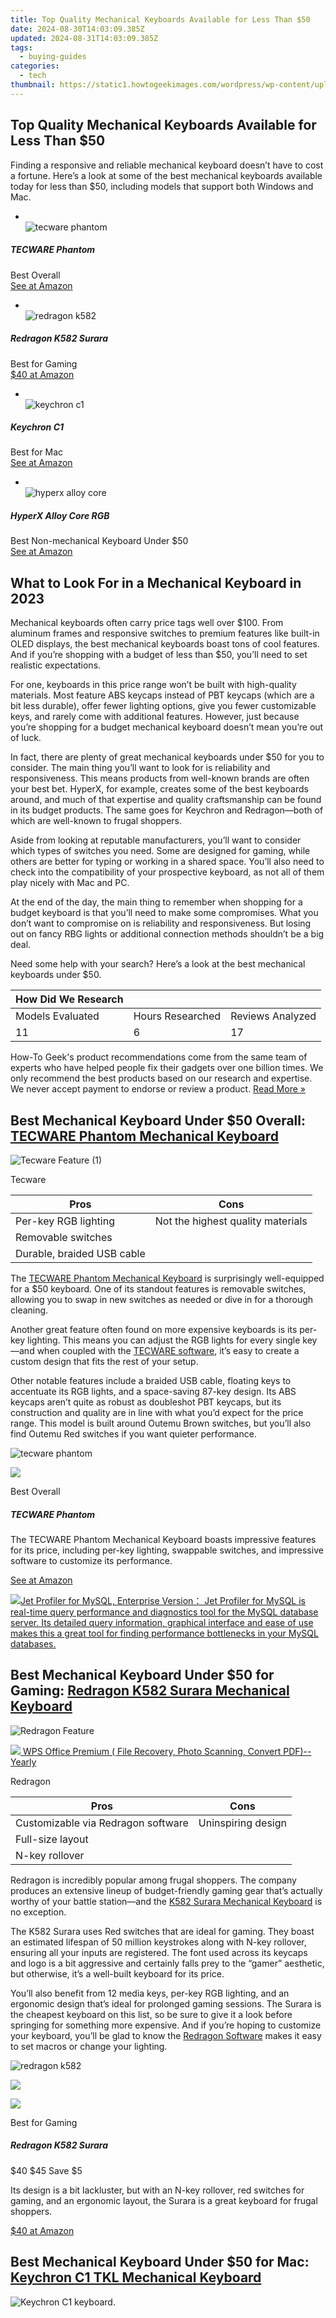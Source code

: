 ```yaml
---
title: Top Quality Mechanical Keyboards Available for Less Than $50
date: 2024-08-30T14:03:09.385Z
updated: 2024-08-31T14:03:09.385Z
tags:
  - buying-guides
categories:
  - tech
thumbnail: https://static1.howtogeekimages.com/wordpress/wp-content/uploads/2023/09/52942186127_50ef51c54e_o.jpg
---
```


## Top Quality Mechanical Keyboards Available for Less Than $50

Finding a responsive and reliable mechanical keyboard doesn’t have to cost a fortune. Here’s a look at some of the best mechanical keyboards available today for less than $50, including models that support both Windows and Mac.

* [](https://www.amazon.com/Tecware-Phantom-Mechanical-Keyboard-Outemu/dp/B079HTZQYV?tag=hotoge-20&ascsubtag=UUhtgUeUpU2000193&asc%5Frefurl=https%3A%2F%2Fwww.howtogeek.com%2Fbest-mechanical-keyboards-under-50%2F&asc%5Fcampaign=Commerce)  
![tecware phantom](https://static1.howtogeekimages.com/wordpress/wp-content/uploads/2023/09/tecware-phantom.png)  
#####  TECWARE Phantom  
Best Overall  
[See at Amazon](https://www.amazon.com/Tecware-Phantom-Mechanical-Keyboard-Outemu/dp/B079HTZQYV?tag=hotoge-20&ascsubtag=UUhtgUeUpU2000193&asc%5Frefurl=https%3A%2F%2Fwww.howtogeek.com%2Fbest-mechanical-keyboards-under-50%2F&asc%5Fcampaign=Commerce)
* [](https://www.amazon.com/gp/product/B07KCRTN9Q?tag=hotoge-20&ascsubtag=UUhtgUeUpU2000193&asc%5Frefurl=https%3A%2F%2Fwww.howtogeek.com%2Fbest-mechanical-keyboards-under-50%2F&asc%5Fcampaign=Commerce)  
![redragon k582](https://static1.howtogeekimages.com/wordpress/wp-content/uploads/2023/09/redragon-k582.png)  
#####  Redragon K582 Surara  
Best for Gaming  
[$40 at Amazon](https://www.amazon.com/gp/product/B07KCRTN9Q?tag=hotoge-20&ascsubtag=UUhtgUeUpU2000193&asc%5Frefurl=https%3A%2F%2Fwww.howtogeek.com%2Fbest-mechanical-keyboards-under-50%2F&asc%5Fcampaign=Commerce)
* [](https://www.amazon.com/Keychron-Mechanical-Keyboard-Double-Shot-Tenkeyless/dp/B09JG89WWP?tag=hotoge-20&ascsubtag=UUhtgUeUpU2000193&asc%5Frefurl=https%3A%2F%2Fwww.howtogeek.com%2Fbest-mechanical-keyboards-under-50%2F&asc%5Fcampaign=Commerce)  
![keychron c1](https://static1.howtogeekimages.com/wordpress/wp-content/uploads/2023/09/keychron-c1.png)  
#####  Keychron C1  
Best for Mac  
[See at Amazon](https://www.amazon.com/Keychron-Mechanical-Keyboard-Double-Shot-Tenkeyless/dp/B09JG89WWP?tag=hotoge-20&ascsubtag=UUhtgUeUpU2000193&asc%5Frefurl=https%3A%2F%2Fwww.howtogeek.com%2Fbest-mechanical-keyboards-under-50%2F&asc%5Fcampaign=Commerce)
* [](https://www.amazon.com/HyperX-Alloy-Core-RGB-Comfortable/dp/B07HRNKTCM?tag=hotoge-20&ascsubtag=UUhtgUeUpU2000193&asc%5Frefurl=https%3A%2F%2Fwww.howtogeek.com%2Fbest-mechanical-keyboards-under-50%2F&asc%5Fcampaign=Commerce)  
![hyperx alloy core](https://static1.howtogeekimages.com/wordpress/wp-content/uploads/2023/09/hyperx-alloy-core.png)  
#####  HyperX Alloy Core RGB  
Best Non-mechanical Keyboard Under $50  
[See at Amazon](https://www.amazon.com/HyperX-Alloy-Core-RGB-Comfortable/dp/B07HRNKTCM?tag=hotoge-20&ascsubtag=UUhtgUeUpU2000193&asc%5Frefurl=https%3A%2F%2Fwww.howtogeek.com%2Fbest-mechanical-keyboards-under-50%2F&asc%5Fcampaign=Commerce)

##  What to Look For in a Mechanical Keyboard in 2023

 Mechanical keyboards often carry price tags well over $100\. From aluminum frames and responsive switches to premium features like built-in OLED displays, the best mechanical keyboards boast tons of cool features. And if you’re shopping with a budget of less than $50, you’ll need to set realistic expectations.

 For one, keyboards in this price range won’t be built with high-quality materials. Most feature ABS keycaps instead of PBT keycaps (which are a bit less durable), offer fewer lighting options, give you fewer customizable keys, and rarely come with additional features. However, just because you’re shopping for a budget mechanical keyboard doesn’t mean you’re out of luck.

 In fact, there are plenty of great mechanical keyboards under $50 for you to consider. The main thing you’ll want to look for is reliability and responsiveness. This means products from well-known brands are often your best bet. HyperX, for example, creates some of the best keyboards around, and much of that expertise and quality craftsmanship can be found in its budget products. The same goes for Keychron and Redragon—both of which are well-known to frugal shoppers.

 Aside from looking at reputable manufacturers, you’ll want to consider which types of switches you need. Some are designed for gaming, while others are better for typing or working in a shared space. You’ll also need to check into the compatibility of your prospective keyboard, as not all of them play nicely with Mac and PC.

 At the end of the day, the main thing to remember when shopping for a budget keyboard is that you’ll need to make some compromises. What you don’t want to compromise on is reliability and responsiveness. But losing out on fancy RBG lights or additional connection methods shouldn’t be a big deal.

 Need some help with your search? Here’s a look at the best mechanical keyboards under $50.

| **How Did We Research** |                  |                  |
| ----------------------- | ---------------- | ---------------- |
| Models Evaluated        | Hours Researched | Reviews Analyzed |
| 11                      | 6                | 17               |

 How-To Geek's product recommendations come from the same team of experts who have helped people fix their gadgets over one billion times. We only recommend the best products based on our research and expertise. We never accept payment to endorse or review a product. [Read More »](https://win-howtos.techidaily.com/resolving-unresponsive-mousepad-problems-on-windows-systems-windows-7810/) 

##  Best Mechanical Keyboard Under $50 Overall: [TECWARE Phantom Mechanical Keyboard](https://www.amazon.com/Tecware-Phantom-Mechanical-Keyboard-Outemu/dp/B079HTZQYV?tag=hotoge-20&ascsubtag=UUhtgUeUpU2000193&asc%5Frefurl=https%3A%2F%2Fwww.howtogeek.com%2Fbest-mechanical-keyboards-under-50%2F&asc%5Fcampaign=Commerce) 

![Tecware Feature (1)](https://static1.howtogeekimages.com/wordpress/wp-content/uploads/2023/08/tecware-feature-1.jpg) 

Tecware

| Pros                       | Cons                              |
| -------------------------- | --------------------------------- |
| Per-key RGB lighting       | Not the highest quality materials |
| Removable switches         |                                   |
| Durable, braided USB cable |                                   |

 The [TECWARE Phantom Mechanical Keyboard](https://www.amazon.com/Tecware-Phantom-Mechanical-Keyboard-Outemu/dp/B079HTZQYV?tag=hotoge-20&ascsubtag=UUhtgUeUpU2000193&asc%5Frefurl=https%3A%2F%2Fwww.howtogeek.com%2Fbest-mechanical-keyboards-under-50%2F&asc%5Fcampaign=Commerce) is surprisingly well-equipped for a $50 keyboard. One of its standout features is removable switches, allowing you to swap in new switches as needed or dive in for a thorough cleaning.

 Another great feature often found on more expensive keyboards is its per-key lighting. This means you can adjust the RGB lights for every single key—and when coupled with the [TECWARE software](https://www.tecware.co/software), it’s easy to create a custom design that fits the rest of your setup.

 Other notable features include a braided USB cable, floating keys to accentuate its RGB lights, and a space-saving 87-key design. Its ABS keycaps aren’t quite as robust as doubleshot PBT keycaps, but its construction and quality are in line with what you’d expect for the price range. This model is built around Outemu Brown switches, but you’ll also find Outemu Red switches if you want quieter performance.

![tecware phantom](https://static1.howtogeekimages.com/wordpress/wp-content/uploads/2023/09/tecware-phantom.png) 

![](https://static1.howtogeekimages.com/wordpresshttps://static0.howtogeekimages.com/wordpress/wp-content/uploads/2023/07/2023-howtogeek-best_of-generic.png) 

Best Overall

#####  TECWARE Phantom

The TECWARE Phantom Mechanical Keyboard boasts impressive features for its price, including per-key lighting, swappable switches, and impressive software to customize its performance.

[See at Amazon](https://www.amazon.com/Tecware-Phantom-Mechanical-Keyboard-Outemu/dp/B079HTZQYV?tag=hotoge-20&ascsubtag=UUhtgUeUpU2000193&asc%5Frefurl=https%3A%2F%2Fwww.howtogeek.com%2Fbest-mechanical-keyboards-under-50%2F&asc%5Fcampaign=Commerce) 

<!-- affiliate ads begin -->
<a href="https://secure.2checkout.com/order/checkout.php?PRODS=4576829&QTY=1&AFFILIATE=108875&CART=1"><img src="https://secure.avangate.com/images/merchant/9e740b84bb48a64dde25061566299467/products/copy_1_jp_box_big.png" border="0">Jet Profiler for MySQL, Enterprise Version： Jet Profiler for MySQL is real-time query performance and diagnostics tool for the MySQL database server. Its detailed query information, graphical interface and ease of use makes this a great tool for finding performance bottlenecks in your MySQL databases. </a>
<!-- affiliate ads end -->
##  Best Mechanical Keyboard Under $50 for Gaming: [Redragon K582 Surara Mechanical Keyboard](https://www.amazon.com/gp/product/B07KCRTN9Q?tag=hotoge-20&ascsubtag=UUhtgUeUpU2000193&asc%5Frefurl=https%3A%2F%2Fwww.howtogeek.com%2Fbest-mechanical-keyboards-under-50%2F&asc%5Fcampaign=Commerce) 

![Redragon Feature](https://static1.howtogeekimages.com/wordpress/wp-content/uploads/2023/08/redragon-feature.jpg) 

<!-- affiliate ads begin -->
<a href="https://secure.2checkout.com/order/checkout.php?PRODS=38729081&QTY=1&AFFILIATE=108875&CART=1"><img src="https://website-prod.cache.wpscdn.com/img/wps-writer-free-word-processor-1x.3d9c80d.png" border="0">
WPS Office Premium ( File Recovery, Photo Scanning, Convert PDF)--Yearly</a>
<!-- affiliate ads end -->
Redragon

| Pros                               | Cons               |
| ---------------------------------- | ------------------ |
| Customizable via Redragon software | Uninspiring design |
| Full-size layout                   |                    |
| N-key rollover                     |                    |

 Redragon is incredibly popular among frugal shoppers. The company produces an extensive lineup of budget-friendly gaming gear that’s actually worthy of your battle station—and the [K582 Surara Mechanical Keyboard](http://www.amazon.com/gp/product/B07KCRTN9Q?tag=hotoge-20&ascsubtag=UUhtgUeUpU2000193&asc%5Frefurl=https%3A%2F%2Fwww.howtogeek.com%2Fbest-mechanical-keyboards-under-50%2F&asc%5Fcampaign=Commerce) is no exception.

 The K582 Surara uses Red switches that are ideal for gaming. They boast an estimated lifespan of 50 million keystrokes along with N-key rollover, ensuring all your inputs are registered. The font used across its keycaps and logo is a bit aggressive and certainly falls prey to the “gamer” aesthetic, but otherwise, it’s a well-built keyboard for its price.

 You’ll also benefit from 12 media keys, per-key RGB lighting, and an ergonomic design that’s ideal for prolonged gaming sessions. The Surara is the cheapest keyboard on this list, so be sure to give it a look before springing for something more expensive. And if you’re hoping to customize your keyboard, you’ll be glad to know the [Redragon Software](https://www.redragonzone.com/pages/download) makes it easy to set macros or change your lighting.

![redragon k582](https://static1.howtogeekimages.com/wordpress/wp-content/uploads/2023/09/redragon-k582.png) 

<!-- affiliate ads begin -->
<a href="https://secure.2checkout.com/order/checkout.php?PRODS=4729320&QTY=1&AFFILIATE=108875&CART=1"><img src="https://secure.avangate.com/images/merchant/f7f07e7dab09533bc71247a5b29a7373/products/2_iDeviceMessageBox.png" border="0"></a>
<!-- affiliate ads end -->
![](https://static1.howtogeekimages.com/wordpresshttps://static0.howtogeekimages.com/wordpress/wp-content/uploads/2023/07/2023-howtogeek-best_of-generic.png) 

Best for Gaming

#####  Redragon K582 Surara

$40 $45 Save $5 

Its design is a bit lackluster, but with an N-key rollover, red switches for gaming, and an ergonomic layout, the Surara is a great keyboard for frugal shoppers.

[$40 at Amazon](https://www.amazon.com/gp/product/B07KCRTN9Q?tag=hotoge-20&ascsubtag=UUhtgUeUpU2000193&asc%5Frefurl=https%3A%2F%2Fwww.howtogeek.com%2Fbest-mechanical-keyboards-under-50%2F&asc%5Fcampaign=Commerce) 

##  Best Mechanical Keyboard Under $50 for Mac: [Keychron C1 TKL Mechanical Keyboard](https://www.amazon.com/Keychron-Mechanical-Keyboard-Double-Shot-Tenkeyless/dp/B09JG89WWP?tag=hotoge-20&ascsubtag=UUhtgUeUpU2000193&asc%5Frefurl=https%3A%2F%2Fwww.howtogeek.com%2Fbest-mechanical-keyboards-under-50%2F&asc%5Fcampaign=Commerce) 

![Keychron C1 keyboard.](https://static1.howtogeekimages.com/wordpress/wp-content/uploads/2023/09/keychron-c1-header.png) 

<!-- affiliate ads begin -->
<span id="1793213">
					<video width="1080" height="1620" style="cursor:pointer"
           poster="//a.impactradius-go.com/display-clicktoplayimage/1793213.jpeg"
           onclick="if(!this.playClicked){this.play();this.setAttribute('controls',true);this.playClicked=true;}">
	   <source src="//a.impactradius-go.com/display-ad/19135-1793213">
	   <img src="//a.impactradius-go.com/display-clicktoplayimage/1793213.jpeg" style="border: none; height: 100%; width: 100%; object-fit: contain">
	</video>
	<div style="width:1080px;text-align:center"><a href="javascript:window.open(decodeURIComponent('https%3A%2F%2Ftinyland.pxf.io%2Fc%2F5597632%2F1793213%2F19135'), '_blank');void(0);">Click here</a></div>
</span>
<img height="0" width="0" src="https://imp.pxf.io/i/5597632/1793213/19135" style="position:absolute;visibility:hidden;" border="0" />
<!-- affiliate ads end -->
Keychron

| Pros                     | Cons                  |
| ------------------------ | --------------------- |
| Retro design             | No fancy RGB lighting |
| Supports Mac and Windows |                       |
| Tactile brown switches   |                       |

 At $55, the [Keychron C1 TKL Mechanical Keyboard](https://www.amazon.com/Keychron-Mechanical-Keyboard-Double-Shot-Tenkeyless/dp/B09JG89WWP?tag=hotoge-20&ascsubtag=UUhtgUeUpU2000193&asc%5Frefurl=https%3A%2F%2Fwww.howtogeek.com%2Fbest-mechanical-keyboards-under-50%2F&asc%5Fcampaign=Commerce) is a bit over budget. But if you’re willing to part ways with an extra five bucks, you’ll get an incredible keyboard built for both PC and Mac.

 The first thing you’ll notice about this keyboard is its retro design. There are no flashing lights, no aggressive gamer graphics, and no unnecessary frills. Instead, you get an old-school aesthetic with modern sensibilities. One of the best modern features is the Keychron Brown Switches, which are quiet, responsive, and rated for up to 50 million clicks.

 Other standout features include extra keycaps for Windows and Mac, a wired USB-C connection, and a compact TKL layout. It can also be inclined up to 9 degrees for added comfort.

 A noticeable omission is lighting. While some will be happy that there aren’t any flashy RGB lights, others will lament the fact that there’s no backlight at all. This can be troublesome if you prefer to work at night, but everyone else will find the C1 to be the perfect budget mechanical keyboard.

![keychron c1](https://static1.howtogeekimages.com/wordpress/wp-content/uploads/2023/09/keychron-c1.png) 

![](https://static1.howtogeekimages.com/wordpresshttps://static0.howtogeekimages.com/wordpress/wp-content/uploads/2023/07/2023-howtogeek-best_of-generic.png) 

Best for Mac

#####  Keychron C1

You’ll have to increase your budget by a few bucks, but the Keychron C1 TKL is a gorgeous, retro-inspired mechanical keyboard that supports both PC and Mac.  

[See at Amazon](https://www.amazon.com/Keychron-Mechanical-Keyboard-Double-Shot-Tenkeyless/dp/B09JG89WWP?tag=hotoge-20&ascsubtag=UUhtgUeUpU2000193&asc%5Frefurl=https%3A%2F%2Fwww.howtogeek.com%2Fbest-mechanical-keyboards-under-50%2F&asc%5Fcampaign=Commerce) 

<!-- affiliate ads begin -->
<a href="https://shop.pcdj.com/order/checkout.php?PRODS=4698827&QTY=1&AFFILIATE=108875&CART=1"> <img src="https://secure.avangate.com/images/merchant/47f4b6321e9fd8e8f7326a6adc1a7c1e/products/dex3REpage-newmainscreenshot.png" border="0">DEX 3 RE is Easy-To-Use DJ Mixing Software for MAC and Windows Designed for Today's Versatile DJ. 

 Mix from your own library of music, iTunes or use the Pulselocker subsciprtion service for in-app access to over 44 million songs. Use with over 85 supported DJ controllers or mix with a keyboard and mouse.  

 DEX 3 RE is everything you need without the clutter - the perfect 2-deck mixing software solution for mobile DJs or hard-core hobbiests.  
 PCDJ DEX 3 RE (DJ Software for Win & MAC - Product Activation For 3 Machines)</a>
<!-- affiliate ads end -->
##  Best Non-Mechanical Keyboard Under $50: [HyperX Alloy Core](https://www.amazon.com/HyperX-Alloy-Core-RGB-Comfortable/dp/B07HRNKTCM?tag=hotoge-20&ascsubtag=UUhtgUeUpU2000193&asc%5Frefurl=https%3A%2F%2Fwww.howtogeek.com%2Fbest-mechanical-keyboards-under-50%2F&asc%5Fcampaign=Commerce) 

![HyperX Feature (1)](https://static1.howtogeekimages.com/wordpress/wp-content/uploads/2023/08/hyperx-feature-1.jpg) 

<!-- affiliate ads begin -->
<a href="https://secure.2checkout.com/order/checkout.php?PRODS=4550420&QTY=1&AFFILIATE=108875&CART=1"><img src="https://www.pearlmountainsoft.com/n_img/product/pic/f_02.jpg" border="0">PearlMountain Image Converter</a>
<!-- affiliate ads end -->
HyperX

| Pros                   | Cons                      |
| ---------------------- | ------------------------- |
| Great for gaming       | Not a mechanical keyboard |
| Reliable build quality |                           |
| Spill-resistant        |                           |

 If you don’t mind stepping away from mechanical keyboards, consider taking a close look at the [HyperX Alloy Core](https://www.amazon.com/HyperX-Alloy-Core-RGB-Comfortable/dp/B07HRNKTCM?tag=hotoge-20&ascsubtag=UUhtgUeUpU2000193&asc%5Frefurl=https%3A%2F%2Fwww.howtogeek.com%2Fbest-mechanical-keyboards-under-50%2F&asc%5Fcampaign=Commerce). Not only is it regularly priced well below $50, but it’s a shockingly good membrane keyboard that great for almost everything—including gaming.

 HyperX is no stranger to crafting impressive, budget-priced products, and the Alloy Core might be the best example of this expertise. Along with a spill-resistant design, this keyboard comes with dedicated media keys, ultra-quiet keys, five customizable lighting zones, and anti-ghosting to ensure all your key presses are registered.

 Of course, the big drawback is that this isn’t a mechanical keyboard. That means you won’t get the satisfying feeling that comes with red, brown, or blue switches, though the Alloy Core is still plenty responsive.

![hyperx alloy core](https://static1.howtogeekimages.com/wordpress/wp-content/uploads/2023/09/hyperx-alloy-core.png) 

![](https://static1.howtogeekimages.com/wordpresshttps://static0.howtogeekimages.com/wordpress/wp-content/uploads/2023/07/2023-howtogeek-best_of-generic.png) 

Best Non-mechanical Keyboard Under $50

#####  HyperX Alloy Core RGB

It’s not a mechanical keyboard, but the HyperX Alloy Core deserves a closer look. With a great price, eye-catching design, and tons of premium features, this is one of the best budget keyboards money can buy. 

[See at Amazon](https://www.amazon.com/HyperX-Alloy-Core-RGB-Comfortable/dp/B07HRNKTCM?tag=hotoge-20&ascsubtag=UUhtgUeUpU2000193&asc%5Frefurl=https%3A%2F%2Fwww.howtogeek.com%2Fbest-mechanical-keyboards-under-50%2F&asc%5Fcampaign=Commerce) 

## FAQ

<!-- affiliate ads begin -->
<a href="https://appsumo.8odi.net/c/5597632/2068407/7443" target="_top" id="2068407"><img src="//a.impactradius-go.com/display-ad/7443-2068407" border="0" alt="" width="1200" height="600"/></a><img height="0" width="0" src="https://appsumo.8odi.net/i/5597632/2068407/7443" style="position:absolute;visibility:hidden;" border="0" />
<!-- affiliate ads end -->
### What are mechanical keyboard switches?

 Mechanical switches sit underneath keycaps and are responsible for registering your keystrokes. Some are loud and clicky, while others are a bit softer and easier to press. Check out our [guide](https://techidaily.com/sign-a-pdf-v10-document-with-digital-signature-software-by-ldigisigner-sign-a-pdf-sign-a-pdf/) for more details.

<!-- affiliate ads begin -->
<a href="https://appsumo.8odi.net/c/5597632/2087484/7443" target="_top" id="2087484"><img src="//a.impactradius-go.com/display-ad/7443-2087484" border="0" alt="" width="1200" height="600"/></a><img height="0" width="0" src="https://appsumo.8odi.net/i/5597632/2087484/7443" style="position:absolute;visibility:hidden;" border="0" />
<!-- affiliate ads end -->
### What does 'hot-swappable' mean?

 Hot-swappable means you can easily replace the currently installed switches with a switch puller. This is a highly sought after feature, as it allows for increased customization. And if a switch starts acting up, you can easily replace it. If a keyboard isn’t hot-swappable, you’ll likely need to use a soldering gun to install new switches.

### Are mechanical keyboards good for gaming?

 Yes, mechanical keyboards are great for gaming. They provide tactile feedback to let you know when actions have been triggered and often boast short actuation distances—giving you a slight advantage over the competition.

### How do I make a mechanical keyboard quieter?

 The best thing you can do is buy a keyboard with quiet switches, such as the [Cherry MX Silent Red](https://www.cherrymx.de/en/cherry-mx/mx-original/mx-silent-red.html). If you can’t swap out your switches, then try using a desk mat, adding a foam dampener to the inside of your board, or upgrading your O-rings.

<ins class="adsbygoogle"
     style="display:block"
     data-ad-format="autorelaxed"
     data-ad-client="ca-pub-7571918770474297"
     data-ad-slot="1223367746"></ins>



<ins class="adsbygoogle"
     style="display:block"
     data-ad-client="ca-pub-7571918770474297"
     data-ad-slot="8358498916"
     data-ad-format="auto"
     data-full-width-responsive="true"></ins>

<span class="atpl-alsoreadstyle">Also read:</span>
<div><ul>
<li><a href="https://youtube-blog.techidaily.com/024-approved-quick-guide-on-converting-videos-into-dynamic-gifs-online/"><u>[New] 2024 Approved  Quick Guide on Converting Videos Into Dynamic Gifs Online</u></a></li>
<li><a href="https://video-capture.techidaily.com/new-2024-approved-video-creation-simplified-key-elements-of-using-aiseesofts-tech/"><u>[New] 2024 Approved  Video Creation Simplified  Key Elements of Using Aiseesoft's Tech</u></a></li>
<li><a href="https://facebook-videos.techidaily.com/new-in-2024-cure-for-the-vanished-watch-video-icon-2023-edition/"><u>[New] In 2024, Cure for the Vanished Watch Video Icon, 2023 Edition</u></a></li>
<li><a href="https://article-posts.techidaily.com/new-in-2024-optimal-vlog-filming-ideal-handheld-stabilizers-compared/"><u>[New] In 2024, Optimal Vlog Filming  Ideal Handheld Stabilizers Compared</u></a></li>
<li><a href="https://visual-screen-recording.techidaily.com/updated-in-2024-how-to-use-a-whiteboard-in-google-meet-on-laptopiphoneandroid/"><u>[Updated] In 2024, How to Use a Whiteboard in Google Meet on Laptop/iPhone/Android</u></a></li>
<li><a href="https://buynow-info.techidaily.com/affordable-tech-with-a-twist-of-style-our-in-depth-analysis-of-the-moto-g-stylus/"><u>Affordable Tech with a Twist of Style: Our In-Depth Analysis of the Moto G Stylus</u></a></li>
<li><a href="https://buynow-info.techidaily.com/amazon-basics-tablet-accessory-a-game-changer-for-mobile-device-enthusiasts/"><u>Amazon Basics Tablet Accessory: A Game-Changer for Mobile Device Enthusiasts</u></a></li>
<li><a href="https://buynow-info.techidaily.com/asuss-latest-masterpiece-for-gamers-the-rapture-gt-ax11000-router-a-detailed-breakdown-of-speed-and-features/"><u>ASUS's Latest Masterpiece for Gamers - The Rapture GT-AX11000 Router: A Detailed Breakdown of Speed and Features</u></a></li>
<li><a href="https://buynow-info.techidaily.com/bluetooth-battle-royale-apple-airpods-pro-versus-samsung-buds-pro/"><u>Bluetooth Battle Royale: Apple AirPods Pro versus Samsung Buds Pro</u></a></li>
<li><a href="https://youtube-zero.techidaily.com/el-success-strategies-a-comprehensive-guide-to-spotlighting-for-2024/"><u>Channel Success Strategies  A Comprehensive Guide to Spotlighting for 2024</u></a></li>
<li><a href="https://buynow-info.techidaily.com/comprehensive-review-of-the-sleek-and-contemporary-taotronics-tt-dl16-led-light-fixture/"><u>Comprehensive Review of the Sleek & Contemporary TaoTronics TT-DL16 LED Light Fixture</u></a></li>
<li><a href="https://buynow-info.techidaily.com/consistent-nutrition-for-pets-using-petsafes-auto-feeder-serving-six-meals-easily/"><u>Consistent Nutrition for Pets Using PetSafe's Auto Feeder, Serving Six Meals Easily</u></a></li>
<li><a href="https://buynow-info.techidaily.com/contrasting-iphone-15-pro-max-and-samsung-s2e-ultra-a-detailed-breakdown-of-their-unique-features/"><u>Contrasting iPhone 15 Pro Max and Samsung S2e Ultra - A Detailed Breakdown of Their Unique Features</u></a></li>
<li><a href="https://buynow-info.techidaily.com/demystifying-the-value-of-apples-vision-pro-investment/"><u>Demystifying the Value of Apple's Vision Pro Investment</u></a></li>
<li><a href="https://tech-haven.techidaily.com/enhancing-onlyoffice-with-chatgpt-for-seamless-collaboration/"><u>Enhancing ONLYOFFICE with ChatGPT for Seamless Collaboration</u></a></li>
<li><a href="https://buynow-info.techidaily.com/expert-insights-on-galaxys-ford-f-150-rc-model-a-leader-in-compact-off-road-vehicle-reviews/"><u>Expert Insights on Galaxy's Ford F-150 RC Model: A Leader in Compact Off-Road Vehicle Reviews</u></a></li>
<li><a href="https://buynow-info.techidaily.com/expert-kobo-forma-analysis-a-dedicated-device-transforming-the-reading-experience/"><u>Expert Kobo Forma Analysis: A Dedicated Device Transforming the Reading Experience</u></a></li>
<li><a href="https://buynow-info.techidaily.com/expertly-curated-best-smart-speakers-of-the-year-2024-edition/"><u>Expertly Curated Best Smart Speakers of the Year - 2024 Edition</u></a></li>
<li><a href="https://buynow-info.techidaily.com/exploring-the-features-of-the-netgear-c3cable-modemrouter-duo-time-for-an-update/"><u>Exploring the Features of the Netgear C3Cable Modem/Router Duo – Time for an Update?</u></a></li>
<li><a href="https://buynow-info.techidaily.com/game-changing-console-or-not-discover-why-the-ps5-is-worth-it/"><u>Game-Changing Console or Not? Discover Why the PS5 Is Worth It</u></a></li>
<li><a href="https://tech-hub.techidaily.com/guard-against-cyber-threats-recognizing-the-menace-of-these-nine-counterfeit-chatgpt-virus-and-malware-programs/"><u>Guard Against Cyber Threats: Recognizing the Menace of These Nine Counterfeit ChatGPT Virus and Malware Programs</u></a></li>
<li><a href="https://buynow-info.techidaily.com/has-vonage-retained-its-crown-as-the-leading-voice-over-ip-solution/"><u>Has Vonage Retained Its Crown as the Leading Voice over IP Solution?</u></a></li>
<li><a href="https://android-frp.techidaily.com/how-to-bypass-google-frp-lock-from-realme-c33-2023-devices-by-drfone-android/"><u>How to Bypass Google FRP Lock from Realme C33 2023 Devices</u></a></li>
<li><a href="https://fox-friendly.techidaily.com/how-to-convert-jpg-and-png-images-to-pdf-on-an-iphone-for-2024/"><u>How to Convert JPG and PNG Images to PDF on an iPhone for 2024</u></a></li>
<li><a href="https://phone-solutions.techidaily.com/in-2024-life360-learn-how-everything-works-on-google-pixel-fold-drfone-by-drfone-virtual-android/"><u>In 2024, Life360 Learn How Everything Works On Google Pixel Fold | Dr.fone</u></a></li>
<li><a href="https://extra-support.techidaily.com/in-2024-spectacularly-in-3d-apt-selection-of-top-decks/"><u>In 2024, Spectacularly in 3D  Apt Selection of Top Decks</u></a></li>
<li><a href="https://buynow-info.techidaily.com/in-depth-evaluation-of-google-maps-for-apples-mobile-platform/"><u>In-Depth Evaluation of Google Maps for Apple's Mobile Platform</u></a></li>
<li><a href="https://buynow-info.techidaily.com/innovative-music-players-best-portable-cds/"><u>Innovative Music Players: Best Portable CDs</u></a></li>
<li><a href="https://buynow-info.techidaily.com/innovative-upgrade-strategies-for-apples-iconic-intel-powered-imacs/"><u>Innovative Upgrade Strategies for Apple's Iconic Intel-Powered iMacs</u></a></li>
<li><a href="https://buynow-info.techidaily.com/is-the-new-amazon-fire-hd-8-worth-it-comprehensive-price-and-performance-analysis/"><u>Is The New Amazon Fire HD 8 Worth It? Comprehensive Price & Performance Analysis</u></a></li>
<li><a href="https://win-answers.techidaily.com/is-xbox-live-down-right-now-find-real-time-updates-on-server-availability/"><u>Is Xbox Live Down Right Now? Find Real-Time Updates on Server Availability</u></a></li>
<li><a href="https://buynow-info.techidaily.com/maximizing-your-home-network-with-the-powerful-linksys-ea9500-an-experts-perspective/"><u>Maximizing Your Home Network with the Powerful Linksys EA9500 - An Expert's Perspective</u></a></li>
<li><a href="https://buynow-info.techidaily.com/moto-g-with-pen-feature-budget-friendly-smartphone-with-a-built-in-stylus/"><u>Moto G with Pen Feature: Budget-Friendly Smartphone with a Built-In Stylus</u></a></li>
<li><a href="https://win-amazing.techidaily.com/msi-gs65-latest-windows-driver-download-optimize-your-laptops-performance/"><u>MSI GS65 Latest Windows Driver Download - Optimize Your Laptop's Performance</u></a></li>
<li><a href="https://tech-hub.techidaily.com/navigating-new-leadership-the-implications-of-sam-altman-leaving-openai-on-chatgpts-evolution/"><u>Navigating New Leadership: The Implications of Sam Altman Leaving OpenAI on ChatGPT's Evolution</u></a></li>
<li><a href="https://buynow-info.techidaily.com/navigating-the-smart-choice-iphones-versus-android-phones/"><u>Navigating the Smart Choice: IPhones Versus Android Phones</u></a></li>
<li><a href="https://buynow-info.techidaily.com/nvidia-shield-tv-pro-review/"><u>Nvidia Shield TV Pro Review</u></a></li>
<li><a href="https://buynow-info.techidaily.com/photoscape-appraisal-top-rated-no-cost-image-manipulation-tool/"><u>PhotoScape Appraisal: Top Rated No-Cost Image Manipulation Tool</u></a></li>
<li><a href="https://buynow-info.techidaily.com/precision-training-companion-an-in-depth-review-of-garmin-forerunner-45-for-athletes/"><u>Precision Training Companion: An In-Depth Review of Garmin Forerunner 45 for Athletes</u></a></li>
<li><a href="https://buynow-info.techidaily.com/revamp-your-travel-power-source-is-high-output-worth-it-if-durability-sucks/"><u>Revamp Your Travel Power Source: Is High-Output Worth It if Durability Sucks?</u></a></li>
<li><a href="https://buynow-info.techidaily.com/revolutionize-your-living-room-on-a-budget-with-the-caixun-75-inch-4k-smart-tv-review/"><u>Revolutionize Your Living Room on a Budget with the Caixun 75 Inch 4K Smart TV Review.</u></a></li>
<li><a href="https://buynow-info.techidaily.com/streamlining-system-update-processes-with-catalina/"><u>Streamlining System Update Processes with Catalina</u></a></li>
<li><a href="https://buynow-info.techidaily.com/the-2evolution-behind-the-creative-sound-blaster-zxr-expert-insight-on-the-2013-audio-powerhouse/"><u>The 2Evolution Behind the Creative Sound Blaster ZxR - Expert Insight on the 2013 Audio Powerhouse</u></a></li>
<li><a href="https://buynow-info.techidaily.com/the-new-wave-of-streaming-reviewing-the-apple-tv-4k-3rd-generation/"><u>The New Wave of Streaming: Reviewing the Apple TV 4K (3Rd Generation)</u></a></li>
<li><a href="https://buynow-info.techidaily.com/top-rtf-helicopter-of-the-year-comprehensive-blade-e-flite-mcx2-analysis/"><u>Top RTF Helicopter of the Year: Comprehensive Blade E-Flite mCX2 Analysis</u></a></li>
<li><a href="https://buynow-info.techidaily.com/treasury-stock-500000-shares-purchased-at-an-average-cost-of-20-per-share-10/"><u>Treasury Stock (500,000 Shares Purchased at an Average Cost of $20 per Share): $(10)</u></a></li>
<li><a href="https://fox-direct.techidaily.com/ultimate-tutorial-for-srt-tagging-in-mp4-videos-2024/"><u>Ultimate Tutorial for SRT Tagging in MP4 Videos 2024</u></a></li>
<li><a href="https://buynow-info.techidaily.com/unboxing-the-rexing-v1-dashcam-an-in-depth-look-at-its-stealthy-design-and-cost-effective-value/"><u>Unboxing the Rexing V1 Dashcam: An In-Depth Look at Its Stealthy Design and Cost-Effective Value</u></a></li>
<li><a href="https://buynow-info.techidaily.com/unpacking-the-performance-of-amazonbasics-12-sheet-ultra-secure-document-shredder-user-reviews-and-insights/"><u>Unpacking the Performance of AmazonBasics' 12-Sheet Ultra-Secure Document Shredder - User Reviews and Insights</u></a></li>
<li><a href="https://ai-video-editing.techidaily.com/updated-2024-approved-how-to-use-luts-perfectly-in-final-cut-pro/"><u>Updated 2024 Approved How to Use LUTs Perfectly in Final Cut Pro</u></a></li>
<li><a href="https://buynow-info.techidaily.com/what-factors-matter-most-in-video-capture-tech/"><u>What Factors Matter Most in Video Capture Tech?</u></a></li>
</ul></div>
